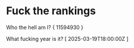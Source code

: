 # Fuck the rankings

Who the hell am I?
{ 11594930 }

What fucking year is it?
[ 2025-03-19T18:00:00Z ]
